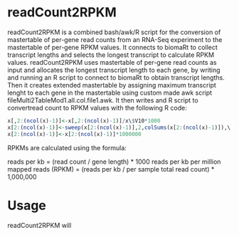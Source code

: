 # readCount2RPKM


readCount2RPKM is a combined bash/awk/R script for the conversion of mastertable of per-gene read counts from an RNA-Seq experiment to the mastertable of per-gene RPKM values. It connects to biomaRt to collect transcript lengths and selects the longest transcript to calculate RPKM values.
readCount2RPKM uses mastertable of per-gene read counts as input and allocates the longest transcript length to each gene, by writing and running an R script to connect to biomaRt to obtain transcript lengths. Then it creates extended mastertable by assigning maximum transcript lenght to each gene in the mastertable using custom made awk script fileMulti2TableMod1.all.col.file1.awk. It then writes and R script to convertread count to RPKM values with the following R code:

```R
x[,2:(ncol(x)-1)]<-x[,2:(ncol(x)-1)]/x\$V10*1000
x[2:(ncol(x)-1)]<-sweep(x[2:(ncol(x)-1)],2,colSums(x[2:(ncol(x)-1)]),\`/\`)
x[2:(ncol(x)-1)]<-x[2:(ncol(x)-1)]*1000000
```

RPKMs are calculated using the formula:

<per>
reads per kb = (read count / gene length) * 1000
reads per kb per million mapped reads (RPKM) = (reads per kb / per sample total read count) * 1,000,000
</per>

# Usage


readCount2RPKM will 
